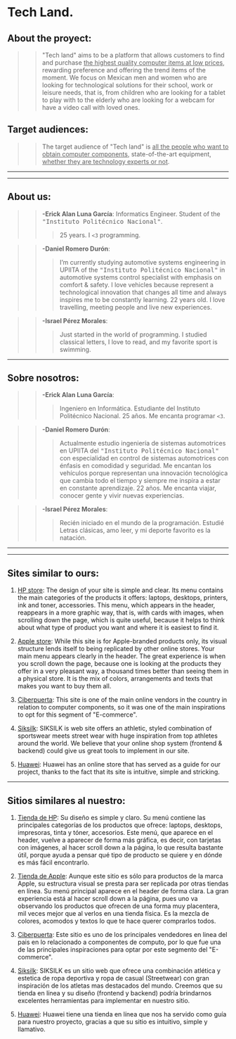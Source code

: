 # Tech Land. 

## About the proyect:
>> "Tech land" aims to be a platform that allows customers to find and purchase <ins>the highest quality computer items at low prices</ins>, rewarding preference and offering the trend items of the moment. 
>>We focus on Mexican men and women who are looking for technological solutions for their school, work or leisure needs, that is, from children who are looking for a tablet to play with to the elderly who are looking for a webcam for have a video call with loved ones.

## Target audiences:
>>The target audience of "Tech land" is <ins>all the people who want to obtain computer components</ins>, state-of-the-art equipment, <ins>whether they are technology experts or not</ins>.

---
---

## About us:

>>**-Erick Alan Luna García**: Informatics Engineer. Student of the <samp>"Instituto Politécnico Nacional"</samp>.
>>> 25 years. I `<3` programming. 

>>**-Daniel Romero Durón**: 
>>> I’m currently studying automotive systems engineering in UPIITA of the <samp>"Instituto Politécnico Nacional"</samp> in automotive systems control specialist with emphasis on comfort & safety. 
I love vehicles because represent a technological innovation that changes all time and always inspires me to be constantly learning. 22 years old. I love travelling, meeting people and live new experiences.  

>>**-Israel Pérez Morales**: 
>>> Just started in the world of programming. I studied classical letters, I love to read, and my favorite sport is swimming. 

---
## Sobre nosotros: 
>>**-Erick Alan Luna García**: 
>>>Ingeniero en Informática. Estudiante del Instituto Politécnico Nacional. 25 años. Me encanta programar `<3`.

>>**-Daniel Romero Durón**: 
>>> Actualmente estudio ingeniería de sistemas automotrices en UPIITA del <samp> "Instituto Politécnico Nacional" </samp> con especialidad en control de sistemas automotrices con énfasis en comodidad y seguridad.
Me encantan los vehículos porque representan una innovación tecnológica que cambia todo el tiempo y siempre me inspira a estar en constante aprendizaje. 22 años. Me encanta viajar, conocer gente y vivir nuevas experiencias.

>>**-Israel Pérez Morales**:
>>>Recién iniciado en el mundo de la programación. Estudié Letras clásicas, amo leer, y mi deporte favorito es la natación. 

---
---
## Sites similar to ours:
1. [HP store](https://store.hp.com/mx-es/default/): The design of your site is simple and clear. Its menu contains the main categories of the products it offers: laptops,
desktops, printers, ink and toner, accessories. This menu, which appears in the header, reappears in a more graphic way, that is, with cards with images, when scrolling down the page, which is quite useful, because it helps to think about what type of product you want and where it is easiest to find it.

2. [Apple store](https://www.apple.com/mx/): While this site is for Apple-branded products only, its visual structure lends itself to being replicated by other online stores.
Your main menu appears clearly in the header. The great experience is when you scroll down the page, because one is looking at the products they offer in a very pleasant way, a thousand times better than seeing them in a physical store. It is the mix of colors, arrangements and texts that makes you want to buy them all.

3. [Ciberpuerta](https://www.cyberpuerta.mx/): This site is one of the main online vendors in the country in relation to computer components, so it was one of the main inspirations to opt for this segment of "E-commerce".

4. [Siksilk](https://www.siksilk.mx/): SIKSILK is web site offers an athletic, styled combination of sportswear meets street wear with huge inspiration from top athletes around the world. We believe that your online shop system (frontend & backend) could give us great tools to implement in our site. 

5. [Huawei](https://consumer.huawei.com/mx):
Huawei has an online store that has served as a guide for our project, thanks to the fact that its site is intuitive, simple and stricking.

---
## Sitios similares al nuestro:

1. [Tienda de HP](https://store.hp.com/mx-es/default/): Su diseño es simple y claro. Su menú contiene las principales categorías de los productos que ofrece: laptops,
desktops, impresoras, tinta y tóner, accesorios. Este menú, que aparece en el header, vuelve a aparecer de forma más gráfica, es decir, con tarjetas con imágenes, al hacer scroll down a la página, lo que resulta bastante útil, porque ayuda a pensar qué tipo de producto se quiere y en dónde es más fácil encontrarlo.

2. [Tienda de Apple](https://www.apple.com/mx/): Aunque este sitio es sólo para productos de la marca Apple, su estructura visual se presta para ser replicada por otras tiendas en línea. Su menú principal aparece en el header de forma clara. La gran experiencia está al hacer scroll down a la página, pues uno va observando los productos que ofrecen de una forma muy placentera, mil veces mejor que al verlos en una tienda física. Es la mezcla de colores, acomodos y textos lo que te hace querer comprarlos todos. 

3. [Ciberpuerta](https://www.cyberpuerta.mx/): Este sitio es uno de los principales vendedores en linea del pais en lo relacionado a componentes de computo, 
   por lo que fue una de las principales inspiraciones para optar por este segmento del "E-commerce". 

4. [Siksilk](https://www.siksilk.mx/): SIKSILK es un sitio web que ofrece una combinación atlética y estetica de ropa deportiva y ropa de casual (Streetwear) con gran inspiración de los atletas mas destacados del mundo. Creemos que su tienda en línea y su diseño (frontend y backend) podría brindarnos excelentes herramientas para implementar en nuestro sitio.

5. [Huawei](https://consumer.huawei.com/mx): Huawei tiene una tienda en línea que nos ha servido como guía para nuestro proyecto, gracias a que su sitio es intuitivo, simple y llamativo.

